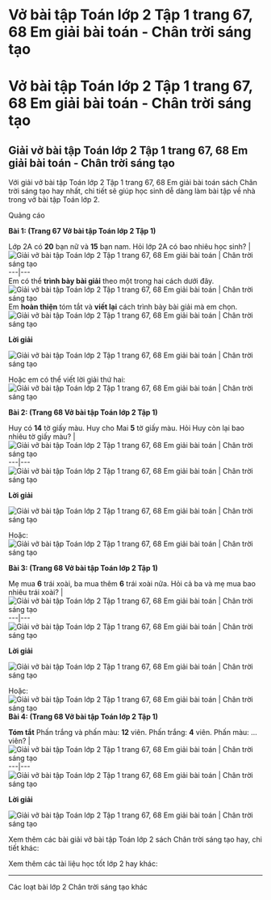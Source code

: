 # Vở bài tập Toán lớp 2 Tập 1 trang 67, 68 Em giải bài toán - Chân trời sáng tạo

# Vở bài tập Toán lớp 2 Tập 1 trang 67, 68 Em giải bài toán - Chân trời sáng tạo

## Giải vở bài tập Toán lớp 2 Tập 1 trang 67, 68 Em giải bài toán - Chân trời sáng tạo

Với giải vở bài tập Toán lớp 2 Tập 1 trang 67, 68 Em giải bài toán sách Chân trời sáng tạo hay nhất, chi tiết sẽ giúp học sinh dễ dàng làm bài tập về nhà trong vở bài tập Toán lớp 2.

Quảng cáo

**Bài 1: (Trang 67 Vở bài tập Toán lớp 2 Tập 1)**

Lớp 2A có **20** bạn nữ và **15** bạn nam. Hỏi lớp 2A có bao nhiêu học sinh? |  ![Giải vở bài tập Toán lớp 2 Tập 1 trang 67, 68 Em giải bài toán | Chân trời sáng tạo](https://vietjack.com/vbt-toan-2-ct/images/em-giai-bai-toan-trang-67-68-116388.PNG)  
---|---  
Em có thể **trình bày bài giải** theo một trong hai cách dưới đây.  
![Giải vở bài tập Toán lớp 2 Tập 1 trang 67, 68 Em giải bài toán | Chân trời sáng tạo](https://vietjack.com/vbt-toan-2-ct/images/em-giai-bai-toan-trang-67-68-116390.PNG)  
Em **hoàn thiện** tóm tắt và **viết lại** cách trình bày bài giải mà em chọn.  
![Giải vở bài tập Toán lớp 2 Tập 1 trang 67, 68 Em giải bài toán | Chân trời sáng tạo](https://vietjack.com/vbt-toan-2-ct/images/em-giai-bai-toan-trang-67-68-116392.PNG)  
  
**Lời giải**

![Giải vở bài tập Toán lớp 2 Tập 1 trang 67, 68 Em giải bài toán | Chân trời sáng tạo](https://vietjack.com/vbt-toan-2-ct/images/em-giai-bai-toan-trang-67-68-116394.PNG)

Hoặc em có thể viết lời giải thứ hai:   
![Giải vở bài tập Toán lớp 2 Tập 1 trang 67, 68 Em giải bài toán | Chân trời sáng tạo](https://vietjack.com/vbt-toan-2-ct/images/em-giai-bai-toan-trang-67-68-116396.PNG)

**Bài 2: (Trang 68 Vở bài tập Toán lớp 2 Tập 1)**

Huy có **14** tờ giấy màu.  Huy cho Mai **5** tờ giấy màu. Hỏi Huy còn lại bao nhiêu tờ giấy màu? |  ![Giải vở bài tập Toán lớp 2 Tập 1 trang 67, 68 Em giải bài toán | Chân trời sáng tạo](https://vietjack.com/vbt-toan-2-ct/images/em-giai-bai-toan-trang-67-68-116398.PNG)  
---|---  
![Giải vở bài tập Toán lớp 2 Tập 1 trang 67, 68 Em giải bài toán | Chân trời sáng tạo](https://vietjack.com/vbt-toan-2-ct/images/em-giai-bai-toan-trang-67-68-116400.PNG)  
  
**Lời giải**

![Giải vở bài tập Toán lớp 2 Tập 1 trang 67, 68 Em giải bài toán | Chân trời sáng tạo](https://vietjack.com/vbt-toan-2-ct/images/em-giai-bai-toan-trang-67-68-116402.PNG)

Hoặc:   
![Giải vở bài tập Toán lớp 2 Tập 1 trang 67, 68 Em giải bài toán | Chân trời sáng tạo](https://vietjack.com/vbt-toan-2-ct/images/em-giai-bai-toan-trang-67-68-116406.PNG)

**Bài 3: (Trang 68 Vở bài tập Toán lớp 2 Tập 1)**

Mẹ mua **6** trái xoài, ba mua thêm **6** trái xoài nữa. Hỏi cả ba và mẹ mua bao nhiêu trái xoài? |  ![Giải vở bài tập Toán lớp 2 Tập 1 trang 67, 68 Em giải bài toán | Chân trời sáng tạo](https://vietjack.com/vbt-toan-2-ct/images/em-giai-bai-toan-trang-67-68-116407.PNG)  
---|---  
![Giải vở bài tập Toán lớp 2 Tập 1 trang 67, 68 Em giải bài toán | Chân trời sáng tạo](https://vietjack.com/vbt-toan-2-ct/images/em-giai-bai-toan-trang-67-68-116409.PNG)  
  
**Lời giải**

  
![Giải vở bài tập Toán lớp 2 Tập 1 trang 67, 68 Em giải bài toán | Chân trời sáng tạo](https://vietjack.com/vbt-toan-2-ct/images/em-giai-bai-toan-trang-67-68-116411.PNG)

Hoặc:   
![Giải vở bài tập Toán lớp 2 Tập 1 trang 67, 68 Em giải bài toán | Chân trời sáng tạo](https://vietjack.com/vbt-toan-2-ct/images/em-giai-bai-toan-trang-67-68-116413.PNG) **Bài 4: (Trang 68 Vở bài tập Toán lớp 2 Tập 1)**

**Tóm tắt** Phấn trắng và phấn màu: **12** viên. Phấn trắng: **4** viên. Phấn màu: … viên? |  ![Giải vở bài tập Toán lớp 2 Tập 1 trang 67, 68 Em giải bài toán | Chân trời sáng tạo](https://vietjack.com/vbt-toan-2-ct/images/em-giai-bai-toan-trang-67-68-116415.PNG)  
---|---  
![Giải vở bài tập Toán lớp 2 Tập 1 trang 67, 68 Em giải bài toán | Chân trời sáng tạo](https://vietjack.com/vbt-toan-2-ct/images/em-giai-bai-toan-trang-67-68-116417.PNG)  
  
  


**Lời giải**

![Giải vở bài tập Toán lớp 2 Tập 1 trang 67, 68 Em giải bài toán | Chân trời sáng tạo](https://vietjack.com/vbt-toan-2-ct/images/em-giai-bai-toan-trang-67-68-116419.PNG)

Xem thêm các bài giải vở bài tập Toán lớp 2 sách Chân trời sáng tạo hay, chi tiết khác:

Xem thêm các tài liệu học tốt lớp 2 hay khác:

* * *

Các loạt bài lớp 2 Chân trời sáng tạo khác
